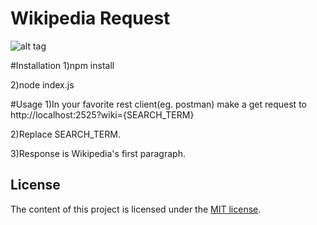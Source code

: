 # Wikipedia Request

![alt tag](https://raw.githubusercontent.com/unseen1980/WikipediaRestApi/master/NodeJS%20_RxJS.PNG)

#Installation
1)npm install

2)node index.js

#Usage
1)In your favorite rest client(eg. postman) make a get request to http://localhost:2525?wiki={SEARCH_TERM}

2)Replace SEARCH_TERM. 

3)Response is Wikipedia's first paragraph.

## License

The content of this project is licensed under the [MIT license](http://opensource.org/licenses/mit-license.php).
